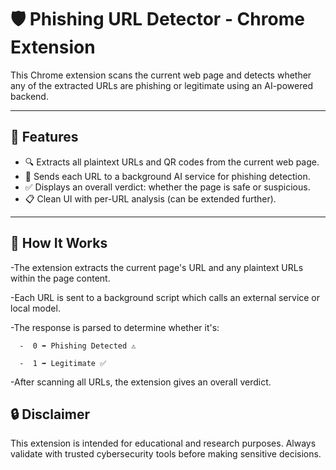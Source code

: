 # 🛡️ Phishing URL Detector - Chrome Extension

This Chrome extension scans the current web page and detects whether any of the extracted URLs are phishing or legitimate using an AI-powered backend.

---

## 🚀 Features

- 🔍 Extracts all plaintext URLs and QR codes from the current web page.
- 🧠 Sends each URL to a background AI service for phishing detection.
- ✅ Displays an overall verdict: whether the page is safe or suspicious.
- 📋 Clean UI with per-URL analysis (can be extended further).

---
## 🧠 How It Works
-The extension extracts the current page's URL and any plaintext URLs within the page content.

-Each URL is sent to a background script which calls an external service or local model.

-The response is parsed to determine whether it's:

      -  0 ➡️ Phishing Detected ⚠️

      -  1 ➡️ Legitimate ✅

-After scanning all URLs, the extension gives an overall verdict.

## 🔒 Disclaimer
This extension is intended for educational and research purposes. Always validate with trusted cybersecurity tools before making sensitive decisions.
